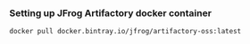 ### Setting up JFrog Artifactory docker container
```
docker pull docker.bintray.io/jfrog/artifactory-oss:latest
```
